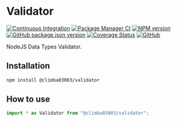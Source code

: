 # Validator

[![Continuous Integration](https://github.com/climba03003/validator/actions/workflows/ci.yml/badge.svg)](https://github.com/climba03003/validator/actions/workflows/ci.yml)
[![Package Manager CI](https://github.com/climba03003/validator/actions/workflows/package-manager-ci.yml/badge.svg)](https://github.com/climba03003/validator/actions/workflows/package-manager-ci.yml)
[![NPM version](https://img.shields.io/npm/v/@climba03003/validator.svg?style=flat)](https://www.npmjs.com/package/@climba03003/validator)
[![GitHub package.json version](https://img.shields.io/github/package-json/v/climba03003/Validator)](https://github.com/climba03003/validator)
[![Coverage Status](https://coveralls.io/repos/github/climba03003/validator/badge.svg?branch=main)](https://coveralls.io/github/climba03003/validator?branch=master)
[![GitHub](https://img.shields.io/github/license/climba03003/validator)](https://github.com/climba03003/validator)

NodeJS Data Types Validator.

## Installation

```bash
npm install @climba03003/validator
```

## How to use

```typescript
import * as Validator from "@climba03003/validator";
```
